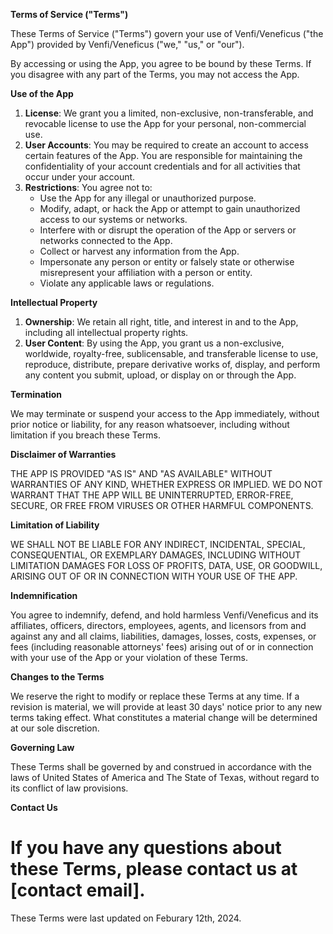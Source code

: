 **Terms of Service ("Terms")**

These Terms of Service ("Terms") govern your use of Venfi/Veneficus ("the App") provided by Venfi/Veneficus ("we," "us," or "our").

By accessing or using the App, you agree to be bound by these Terms. If you disagree with any part of the Terms, you may not access the App.

**Use of the App**

1. **License**: We grant you a limited, non-exclusive, non-transferable, and revocable license to use the App for your personal, non-commercial use.
2. **User Accounts**: You may be required to create an account to access certain features of the App. You are responsible for maintaining the confidentiality of your account credentials and for all activities that occur under your account.
3. **Restrictions**: You agree not to:
   - Use the App for any illegal or unauthorized purpose.
   - Modify, adapt, or hack the App or attempt to gain unauthorized access to our systems or networks.
   - Interfere with or disrupt the operation of the App or servers or networks connected to the App.
   - Collect or harvest any information from the App.
   - Impersonate any person or entity or falsely state or otherwise misrepresent your affiliation with a person or entity.
   - Violate any applicable laws or regulations.

**Intellectual Property**

1. **Ownership**: We retain all right, title, and interest in and to the App, including all intellectual property rights.
2. **User Content**: By using the App, you grant us a non-exclusive, worldwide, royalty-free, sublicensable, and transferable license to use, reproduce, distribute, prepare derivative works of, display, and perform any content you submit, upload, or display on or through the App.

**Termination**

We may terminate or suspend your access to the App immediately, without prior notice or liability, for any reason whatsoever, including without limitation if you breach these Terms.

**Disclaimer of Warranties**

THE APP IS PROVIDED "AS IS" AND "AS AVAILABLE" WITHOUT WARRANTIES OF ANY KIND, WHETHER EXPRESS OR IMPLIED. WE DO NOT WARRANT THAT THE APP WILL BE UNINTERRUPTED, ERROR-FREE, SECURE, OR FREE FROM VIRUSES OR OTHER HARMFUL COMPONENTS.

**Limitation of Liability**

WE SHALL NOT BE LIABLE FOR ANY INDIRECT, INCIDENTAL, SPECIAL, CONSEQUENTIAL, OR EXEMPLARY DAMAGES, INCLUDING WITHOUT LIMITATION DAMAGES FOR LOSS OF PROFITS, DATA, USE, OR GOODWILL, ARISING OUT OF OR IN CONNECTION WITH YOUR USE OF THE APP.

**Indemnification**

You agree to indemnify, defend, and hold harmless Venfi/Veneficus and its affiliates, officers, directors, employees, agents, and licensors from and against any and all claims, liabilities, damages, losses, costs, expenses, or fees (including reasonable attorneys' fees) arising out of or in connection with your use of the App or your violation of these Terms.

**Changes to the Terms**

We reserve the right to modify or replace these Terms at any time. If a revision is material, we will provide at least 30 days' notice prior to any new terms taking effect. What constitutes a material change will be determined at our sole discretion.

**Governing Law**

These Terms shall be governed by and construed in accordance with the laws of United States of America and The State of Texas, without regard to its conflict of law provisions.

**Contact Us**

# If you have any questions about these Terms, please contact us at [contact email].

These Terms were last updated on Feburary 12th, 2024.
